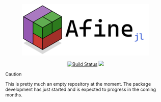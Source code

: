 <p align = "center">
    <img src = "resources/logo/logo.svg" alt = "feris logo" width = "400px">
</p>


<div align = "center">

[![Build Status](https://github.com/schmaeke/Afine.jl/actions/workflows/CI.yml/badge.svg?branch=main)](https://github.com/schmaeke/Afine.jl/actions/workflows/CI.yml?query=branch%3Amain) [![](https://img.shields.io/badge/Docs-dev-orange.svg)](https://afine.dev/dev/)

</div>


> [!CAUTION]
> This is pretty much an empty repository at the moment. The package development has just started and is expected to progress in the coming months.
